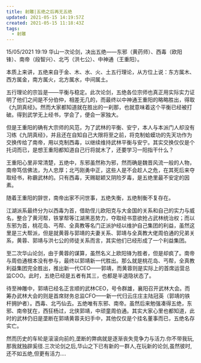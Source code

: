 ```yaml
---
title: 射雕|五绝之后再无五绝
updated: 2021-05-15 14:19:57Z
created: 2021-05-15 11:18:43Z
tags:
  - 射雕
---
```


15/05/2021 19:19
华山一次论剑，决出五绝——东邪（黄药师）、西毒（欧阳锋）、南帝（段智兴）、北丐（洪七公）、中神通（王重阳）。

本质上来讲，五绝来自于金、木、水、火、土五行理论，从方位上说：东方属木、西方属金，南方属火，北方属水，中间属土。

五行理论的宗旨是——平衡与稳定。此次论剑，五绝各位宗师也真正用实际实力证明了他们之间是不分伯仲，相差无几的，而最终以中神通王重阳的略略胜出，得取《九阴真经》。然而大家都知道就在胜出的一刹那，也就意味着这个平衡已经被打破。得到武学无上经书，学会了，便会一家独大。

但是王重阳的确有大宗师的风范，为了武林的平衡、安宁，本人与本派门人却没有习练《九阴真经》，并且还在自知自己大限将至之前，将克制蛤蟆功的先天功作为交换传给了南帝，用以克制西毒，以继续维持武林平衡与安宁。其实交换仅仅是个托词而已，是想王重阳都知道自己行将就木了，还要学习一阳指干什么？

王重阳心里非常清楚，五绝中，东邪虽然称为邪，然而确是魏晋风流一般的人物，南帝笃信佛法，为人忠厚；北丐刚勇中正，这些人是不会趁人之危，在其死后来夺取经书，称霸武林的。只有西毒，天赐聪颖又阴险歹毒，是五绝里最不安定的因素。

随着王重阳的辞世，南帝出家不问世事，五绝失衡，五绝制衡不复存在。

江湖派系最终分为以西毒为首，借助侄儿欧阳克与大金国的关系和自己的实力与威名，整合了黄河帮，铁掌帮等江湖黑恶势力，夺取经书意欲抢占武林统治权；而以东邪为首，桃花岛、丐帮、全真教等名门正派护经以维护自己集团的利益，虽然这里是三大帮派，但是就黄蓉与郭靖的夫妻关系、郭靖与全真教大佬周伯通的兄弟关系，黄蓉、郭靖与洪七公的师徒关系而言，其实他们已经形成了一个利益集团。

至二次华山论剑，由于黄蓉的谋算，虽然名义上欧阳锋为胜者，但是却疯了。南帝与周伯通根本没有参与，最终以郭靖新一代胜出。那么就是桃花岛、丐帮，全真教利益集团完全胜出，推出新一代CEO——郭靖，而黄蓉则是实际上的首席运营总监COO。此时，五绝已经是五者有其三，也都是半退隐状态了。

待至神雕中，郭靖已经名正言顺的武林CEO，号令群雄，襄阳召开武林大会。而筹办武林大会的则是首席财务总监CFO——新一代归云庄庄主陆冠英（郭靖的铁杆拥护者）。西毒、北丐仙去。五绝唯有东邪、南帝。虽然后来勉强凑得五绝，东邪、南帝犹在，西狂杨过，北侠郭靖，中顽童周伯通。其实大家心里也都知道，此时的武林仍旧是垄断在郭靖黄蓉夫妇手中，其他仅仅是个挂名董事而已，五绝名存实亡。

然而历史的车轮是滚滚向前的,垄断的弊病就是逐渐丧失竞争力与活力.你不带我玩,那我就独辟奚径.三次论剑之后,华山之下已有新的一群人,在玩新的论剑,虽然彼时,还不如五绝,但更有活力.…




